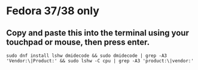 # Fedora 37/38 only 

## Copy and paste this into the terminal using your touchpad or mouse, then press enter.

``
sudo dnf install lshw dmidecode && sudo dmidecode | grep -A3 'Vendor:\|Product:' && sudo lshw -C cpu | grep -A3 'product:\|vendor:'
``
